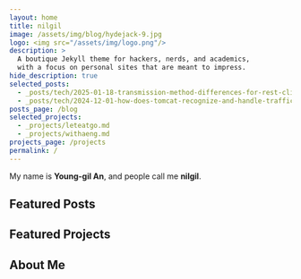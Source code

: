 ```yaml
---
layout: home
title: nilgil
image: /assets/img/blog/hydejack-9.jpg
logo: <img src="/assets/img/logo.png"/>
description: >
  A boutique Jekyll theme for hackers, nerds, and academics,
  with a focus on personal sites that are meant to impress.
hide_description: true
selected_posts:
  - _posts/tech/2025-01-18-transmission-method-differences-for-rest-client.md
  - _posts/tech/2024-12-01-how-does-tomcat-recognize-and-handle-traffic.md
posts_page: /blog
selected_projects:
  - _projects/leteatgo.md
  - _projects/withaeng.md
projects_page: /projects
permalink: /
---
```


My name is **Young-gil An**, and people call me **nilgil**.

## Featured Posts

<!--posts-->

## Featured Projects

<!--projects-->

## About Me

<!--author-->
